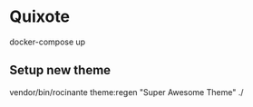 # Quixote

docker-compose up


## Setup new theme

vendor/bin/rocinante theme:regen "Super Awesome Theme" ./
